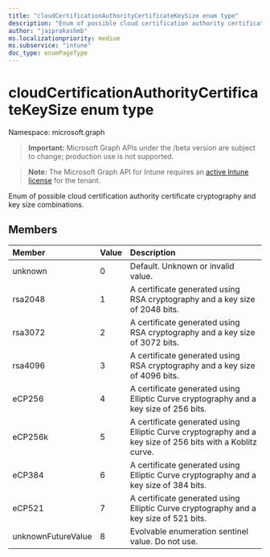 ```yaml
---
title: "cloudCertificationAuthorityCertificateKeySize enum type"
description: "Enum of possible cloud certification authority certificate cryptography and key size combinations."
author: "jaiprakashmb"
ms.localizationpriority: medium
ms.subservice: "intune"
doc_type: enumPageType
---
```


# cloudCertificationAuthorityCertificateKeySize enum type

Namespace: microsoft.graph

> **Important:** Microsoft Graph APIs under the /beta version are subject to change; production use is not supported.

> **Note:** The Microsoft Graph API for Intune requires an [active Intune license](https://go.microsoft.com/fwlink/?linkid=839381) for the tenant.

Enum of possible cloud certification authority certificate cryptography and key size combinations.

## Members
|Member|Value|Description|
|:---|:---|:---|
|unknown|0|Default. Unknown or invalid value.|
|rsa2048|1|A certificate generated using RSA cryptography and a key size of 2048 bits.|
|rsa3072|2|A certificate generated using RSA cryptography and a key size of 3072 bits.|
|rsa4096|3|A certificate generated using RSA cryptography and a key size of 4096 bits.|
|eCP256|4|A certificate generated using Elliptic Curve cryptography and a key size of 256 bits.|
|eCP256k|5|A certificate generated using Elliptic Curve cryptography and a key size of 256 bits with a Koblitz curve.|
|eCP384|6|A certificate generated using Elliptic Curve cryptography and a key size of 384 bits.|
|eCP521|7|A certificate generated using Elliptic Curve cryptography and a key size of 521 bits.|
|unknownFutureValue|8|Evolvable enumeration sentinel value. Do not use.|
